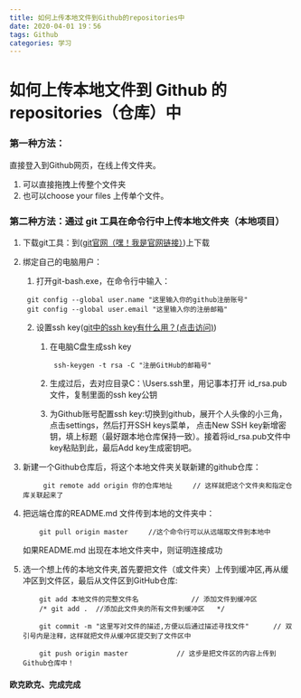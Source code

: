 ```yaml
---
title: 如何上传本地文件到Github的repositories中
date: 2020-04-01 19：56
tags: Github
categories: 学习
---
```


# 如何上传本地文件到 Github 的repositories（仓库）中

### 第一种方法：
直接登入到Github网页，在线上传文件夹。
1. 可以直接拖拽上传整个文件夹
2. 也可以choose your files 上传单个文件。
<p> </p>
<p> </p>
<p> </p>

### 第二种方法：通过 git 工具在命令行中上传本地文件夹（本地项目）

1. 下载git工具：到([git官网（嘿！我是官网链接）](https://git-scm.com/))上下载

2. 绑定自己的电脑用户：
      1. 打开git-bash.exe，在命令行中输入：
    
        git config --global user.name "这里输入你的github注册账号"
        git config --global user.email "这里输入你的注册邮箱"
      2. 设置ssh key([git中的ssh key有什么用？(点击访问)](https://segmentfault.com/q/1010000000118744))
            1. 在电脑C盘生成ssh key 
            
                    ssh-keygen -t rsa -C "注册GitHub的邮箱号"
                    
            2. 生成过后，去对应目录C：\Users\.ssh里，用记事本打开 id_rsa.pub文件，复制里面的ssh key公钥
            3. 为Github账号配置ssh key:切换到github，展开个人头像的小三角，点击settings，然后打开SSH keys菜单， 点击New SSH key新增密钥，填上标题（最好跟本地仓库保持一致）。接着将id_rsa.pub文件中key粘贴到此，最后Add key生成密钥吧。
      
3. 新建一个Github仓库后，将这个本地文件夹关联新建的github仓库：

            git remote add origin 你的仓库地址     // 这样就把这个文件夹和指定仓库关联起来了

4.  把远端仓库的README.md 文件传到本地的文件夹中：

            git pull origin master     //这个命令行可以从远端取文件到本地中
    如果README.md 出现在本地文件夹中，则证明连接成功
    
5.  选一个想上传的本地文件夹,首先要把文件（或文件夹）上传到缓冲区,再从缓冲区到文件区，最后从文件区到GitHub仓库:

            git add 本地文件的完整文件名             // 添加文件到缓冲区
            /* git add .  //添加此文件夹的所有文件到缓冲区   */
            
            git commit -m "这里写对文件的描述,方便以后通过描述寻找文件"      // 双引号内是注释，这样就把文件从缓冲区提交到了文件区中

            git push origin master            // 这步是把文件区的内容上传到Github仓库中！
            
            
           
#### 欧克欧克、完成完成
